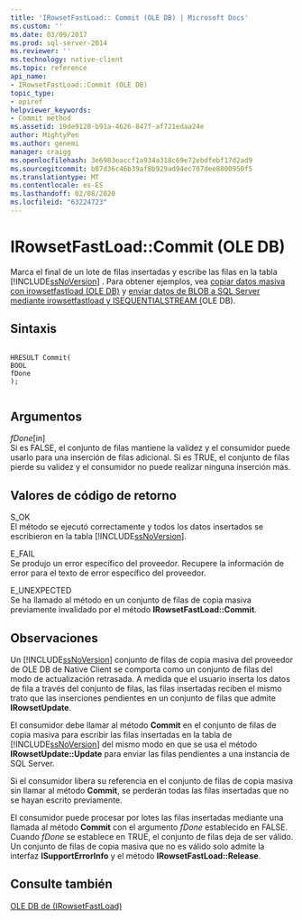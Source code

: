 ```yaml
---
title: 'IRowsetFastLoad:: Commit (OLE DB) | Microsoft Docs'
ms.custom: ''
ms.date: 03/09/2017
ms.prod: sql-server-2014
ms.reviewer: ''
ms.technology: native-client
ms.topic: reference
api_name:
- IRowsetFastLoad::Commit (OLE DB)
topic_type:
- apiref
helpviewer_keywords:
- Commit method
ms.assetid: 19de9128-b91a-4626-847f-af721edaa24e
author: MightyPen
ms.author: genemi
manager: craigg
ms.openlocfilehash: 3e6983eaccf1a934a318c69e72ebdfebf17d2ad9
ms.sourcegitcommit: b87d36c46b39af8b929ad94ec707dee8800950f5
ms.translationtype: MT
ms.contentlocale: es-ES
ms.lasthandoff: 02/08/2020
ms.locfileid: "63224723"
---
```

# <a name="irowsetfastloadcommit-ole-db"></a>IRowsetFastLoad::Commit (OLE DB)
  Marca el final de un lote de filas insertadas y escribe las filas en la tabla [!INCLUDE[ssNoVersion](../../includes/ssnoversion-md.md)] . Para obtener ejemplos, vea [copiar datos masiva con irowsetfastload &#40;OLE DB&#41;](irowsetfastload-ole-db.md) y [enviar datos de BLOB a SQL Server mediante irowsetfastload y ISEQUENTIALSTREAM &#40;](../native-client-ole-db-how-to/send-blob-data-to-sql-server-using-irowsetfastload-and-isequentialstream-ole-db.md)OLE DB&#41;.  
  
## <a name="syntax"></a>Sintaxis  
  
```  
  
HRESULT Commit(  
BOOL   
fDone  
);  
  
```  
  
## <a name="arguments"></a>Argumentos  
 *fDone*[in]  
 Si es FALSE, el conjunto de filas mantiene la validez y el consumidor puede usarlo para una inserción de filas adicional. Si es TRUE, el conjunto de filas pierde su validez y el consumidor no puede realizar ninguna inserción más.  
  
## <a name="return-code-values"></a>Valores de código de retorno  
 S_OK  
 El método se ejecutó correctamente y todos los datos insertados se escribieron en la tabla [!INCLUDE[ssNoVersion](../../includes/ssnoversion-md.md)].  
  
 E_FAIL  
 Se produjo un error específico del proveedor. Recupere la información de error para el texto de error específico del proveedor.  
  
 E_UNEXPECTED  
 Se ha llamado al método en un conjunto de filas de copia masiva previamente invalidado por el método **IRowsetFastLoad::Commit**.  
  
## <a name="remarks"></a>Observaciones  
 Un [!INCLUDE[ssNoVersion](../../includes/ssnoversion-md.md)] conjunto de filas de copia masiva del proveedor de OLE DB de Native Client se comporta como un conjunto de filas del modo de actualización retrasada. A medida que el usuario inserta los datos de fila a través del conjunto de filas, las filas insertadas reciben el mismo trato que las inserciones pendientes en un conjunto de filas que admite **IRowsetUpdate**.  
  
 El consumidor debe llamar al método **Commit** en el conjunto de filas de copia masiva para escribir las filas insertadas en la tabla de [!INCLUDE[ssNoVersion](../../includes/ssnoversion-md.md)] del mismo modo en que se usa el método **IRowsetUpdate::Update** para enviar las filas pendientes a una instancia de SQL Server.  
  
 Si el consumidor libera su referencia en el conjunto de filas de copia masiva sin llamar al método **Commit**, se perderán todas las filas insertadas que no se hayan escrito previamente.  
  
 El consumidor puede procesar por lotes las filas insertadas mediante una llamada al método **Commit** con el argumento *fDone* establecido en FALSE. Cuando *fDone* se establece en TRUE, el conjunto de filas deja de ser válido. Un conjunto de filas de copia masiva que no es válido solo admite la interfaz **ISupportErrorInfo** y el método **IRowsetFastLoad::Release**.  
  
## <a name="see-also"></a>Consulte también  
 [OLE DB de &#40;IRowsetFastLoad&#41;](irowsetfastload-ole-db.md)  
  
  

